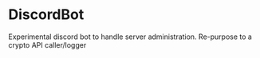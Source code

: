 # DiscordBot

Experimental discord bot to handle server administration.
Re-purpose to a crypto API caller/logger
